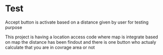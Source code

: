 # Test
Accept button is activate based on a distance given by user for testing purpose

This project is having a location access code where map is integrate
based on map the distance has been findout and there is one button who
actualy calculate that you are in covrage area or not
